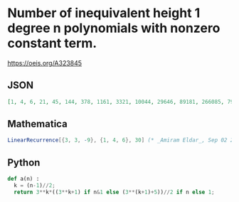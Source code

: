 # Number of inequivalent height 1 degree n polynomials with nonzero constant term\.
https://oeis.org/A323845
## JSON
```JSON
[1, 4, 6, 21, 45, 144, 378, 1161, 3321, 10044, 29646, 89181, 266085, 798984, 2392578, 7179921, 21526641, 64586484, 193720086, 581179941, 1743421725, 5230324224, 15690618378, 47072032281, 141215033961, 423645633324, 1270933711326, 3812802728301, 11438398618965, 34315200639864]
```
## Mathematica
```Mathematica
LinearRecurrence[{3, 3, -9}, {1, 4, 6}, 30] (* _Amiram Eldar_, Sep 02 2023 *)
```
## Python
```Python
def a(n) :
  k = (n-1)//2;
  return 3**k*((3**k+1) if n&1 else (3**(k+1)+5))//2 if n else 1;
```

